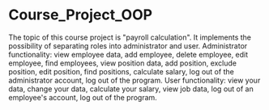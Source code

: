 # Course_Project_OOP
The topic of this course project is "payroll calculation". It implements the possibility of separating roles into administrator and user. Administrator functionality: view employee data, add employee, delete employee, edit employee, find employees, view position data, add position, exclude position, edit position, find positions, calculate salary, log out of the administrator account, log out of the program. User functionality: view your data, change your data, calculate your salary, view job data, log out of an employee's account, log out of the program.
